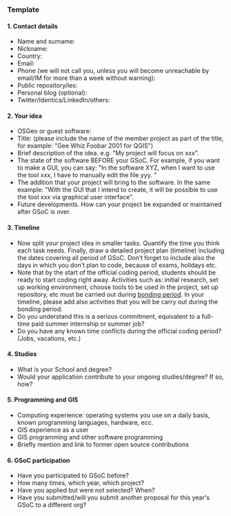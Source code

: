 ### Template

#### 1\. Contact details

  - Name and surname:
  - Nickname:
  - Country:
  - Email:
  - Phone (we will not call you, unless you will become unreachable by
    email/IM for more than a week without warning):
  - Public repository/ies:
  - Personal blog (optional):
  - Twitter/Identica/LinkedIn/others:

#### 2\. Your idea

  - OSGeo or guest software:
  - Title: (please include the name of the member project as part of the
    title, for example: "Gee Whiz Foobar 2001 for QGIS")
  - Brief description of the idea. e.g. "My project will focus on xxx".
  - The state of the software BEFORE your GSoC. For example, if you want
    to make a GUI, you can say: "In the software XYZ, when I want to use
    the tool xxx, I have to manually edit the file yyy. "
  - The addition that your project will bring to the software. In the
    same example: "With the GUI that I intend to create, it will be
    possible to use the tool xxx via graphical user interface".
  - Future developments. How can your project be expanded or maintained
    after GSoC is over.

#### 3\. Timeline

  - Now split your project idea in smaller tasks. Quantify the time you
    think each task needs. Finally, draw a detailed project plan
    (timeline) including the dates covering all period of GSoC. Don’t
    forget to include also the days in which you don’t plan to code,
    because of exams, holidays etc.
  - Note that by the start of the official coding period, students
    should be ready to start coding right away. Activities such as:
    initial research, set up working environment, choose tools to be
    used in the project, set up repository, etc must be carried out
    during [ bonding
    period](https://wiki.osgeo.org/wiki/Google_Summer_of_Code_Recommendations_for_Students#Bonding_period).
    In your timeline, please add also activities that you will be carry
    out during the bonding period.
  - Do you understand this is a serious commitment, equivalent to a
    full-time paid summer internship or summer job?
  - Do you have any known time conflicts during the official coding
    period? (Jobs, vacations, etc.)

#### 4\. Studies

  - What is your School and degree?
  - Would your application contribute to your ongoing studies/degree? If
    so, how?

#### 5\. Programming and GIS

  - Computing experience: operating systems you use on a daily basis,
    known programming languages, hardware, ecc.
  - GIS experience as a user
  - GIS programming and other software programming
  - Briefly mention and link to former open source contributions

#### 6\. GSoC participation

  - Have you participated to GSoC before?
  - How many times, which year, which project?
  - Have you applied but were not selected? When?
  - Have you submitted/will you submit another proposal for this year's
    GSoC to a different org?
